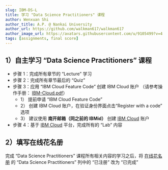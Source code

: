 ```yaml
---
slug: IBM-DS-L
title: 学习 "Data Science Practitioners" 课程
author: Wenxuan Shi
author_title: A.P. @ Nankai University
author_url: https://github.com/walkman617/walkman617
author_image_url: https://avatars.githubusercontent.com/u/9105499?v=4
tags: [assignments, final score]
---
```



## 1）自主学习 “Data Science Practitioners” 课程
- 步骤 1：完成所有章节的 “Lecture” 学习
- 步骤 2：完成所有章节最后的 “Quiz”
- 步骤 3：应用 “IBM Cloud Feature Code” 创建 IBM Cloud 账户 （请参考操作手册： [IBM-Cloud.pdf](https://docs.qq.com/pdf/DYlJoZU5ySkZkRUNx)）
   - 1） 提前申请 “IBM Cloud Feature Code”
   - 2） 创建 IBM Cloud 账户，在验证身份界面点击“Register with a code” 选项
   - 3） 建议使用 **南开邮箱（同之前的 IBMid）** 创建 [IBM Cloud](https://cloud.ibm.com/registration) 账户
- 步骤 4：基于 [IBM Cloud](https://cloud.ibm.com/registration) 平台，完成所有的 “Lab” 内容

## 2）填写在线花名册
完成 “Data Science Practitioners” 课程所有相关内容的学习之后，将 [在线花名册](https://docs.qq.com/sheet/DYk9Pa2FKWUlCa1lz?tab=BB08J2) 的 “Data Science Practitioners” 列中的 “已注册” 改为 “已完成”

